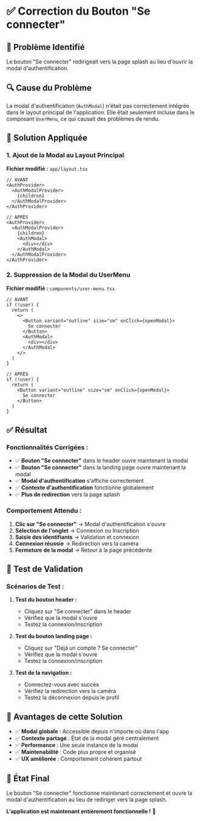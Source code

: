# ✅ Correction du Bouton "Se connecter"

## 🐛 **Problème Identifié**

Le bouton "Se connecter" redirigeait vers la page splash au lieu d'ouvrir la modal d'authentification.

## 🔍 **Cause du Problème**

La modal d'authentification (`AuthModal`) n'était pas correctement intégrée dans le layout principal de l'application. Elle était seulement incluse dans le composant `UserMenu`, ce qui causait des problèmes de rendu.

## 🔧 **Solution Appliquée**

### **1. Ajout de la Modal au Layout Principal**

**Fichier modifié :** `app/layout.tsx`

```tsx
// AVANT
<AuthProvider>
  <AuthModalProvider>
    {children}
  </AuthModalProvider>
</AuthProvider>

// APRÈS
<AuthProvider>
  <AuthModalProvider>
    {children}
    <AuthModal>
      <div></div>
    </AuthModal>
  </AuthModalProvider>
</AuthProvider>
```

### **2. Suppression de la Modal du UserMenu**

**Fichier modifié :** `components/user-menu.tsx`

```tsx
// AVANT
if (!user) {
  return (
    <>
      <Button variant="outline" size="sm" onClick={openModal}>
        Se connecter
      </Button>
      <AuthModal>
        <div></div>
      </AuthModal>
    </>
  )
}

// APRÈS
if (!user) {
  return (
    <Button variant="outline" size="sm" onClick={openModal}>
      Se connecter
    </Button>
  )
}
```

## ✅ **Résultat**

### **Fonctionnalités Corrigées :**
- ✅ **Bouton "Se connecter"** dans le header ouvre maintenant la modal
- ✅ **Bouton "Se connecter"** dans la landing page ouvre maintenant la modal
- ✅ **Modal d'authentification** s'affiche correctement
- ✅ **Contexte d'authentification** fonctionne globalement
- ✅ **Plus de redirection** vers la page splash

### **Comportement Attendu :**
1. **Clic sur "Se connecter"** → Modal d'authentification s'ouvre
2. **Sélection de l'onglet** → Connexion ou Inscription
3. **Saisie des identifiants** → Validation et connexion
4. **Connexion réussie** → Redirection vers la caméra
5. **Fermeture de la modal** → Retour à la page précédente

## 🧪 **Test de Validation**

### **Scénarios de Test :**

1. **Test du bouton header :**
   - Cliquez sur "Se connecter" dans le header
   - Vérifiez que la modal s'ouvre
   - Testez la connexion/inscription

2. **Test du bouton landing page :**
   - Cliquez sur "Déjà un compte ? Se connecter"
   - Vérifiez que la modal s'ouvre
   - Testez la connexion/inscription

3. **Test de la navigation :**
   - Connectez-vous avec succès
   - Vérifiez la redirection vers la caméra
   - Testez la déconnexion depuis le profil

## 🎯 **Avantages de cette Solution**

- ✅ **Modal globale** : Accessible depuis n'importe où dans l'app
- ✅ **Contexte partagé** : État de la modal géré centralement
- ✅ **Performance** : Une seule instance de la modal
- ✅ **Maintenabilité** : Code plus propre et organisé
- ✅ **UX améliorée** : Comportement cohérent partout

## 🚀 **État Final**

Le bouton "Se connecter" fonctionne maintenant correctement et ouvre la modal d'authentification au lieu de rediriger vers la page splash.

**L'application est maintenant entièrement fonctionnelle !** 🎉
